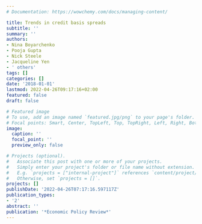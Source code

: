 ```yaml
---
# Documentation: https://wowchemy.com/docs/managing-content/

title: Trends in credit basis spreads
subtitle: ''
summary: ''
authors:
- Nina Boyarchenko
- Pooja Gupta
- Nick Steele
- Jacqueline Yen
- ' others'
tags: []
categories: []
date: '2018-01-01'
lastmod: 2022-04-26T09:17:16+02:00
featured: false
draft: false

# Featured image
# To use, add an image named `featured.jpg/png` to your page's folder.
# Focal points: Smart, Center, TopLeft, Top, TopRight, Left, Right, BottomLeft, Bottom, BottomRight.
image:
  caption: ''
  focal_point: ''
  preview_only: false

# Projects (optional).
#   Associate this post with one or more of your projects.
#   Simply enter your project's folder or file name without extension.
#   E.g. `projects = ["internal-project"]` references `content/project/deep-learning/index.md`.
#   Otherwise, set `projects = []`.
projects: []
publishDate: '2022-04-26T07:17:16.597117Z'
publication_types:
- '2'
abstract: ''
publication: '*Economic Policy Review*'
---
```

